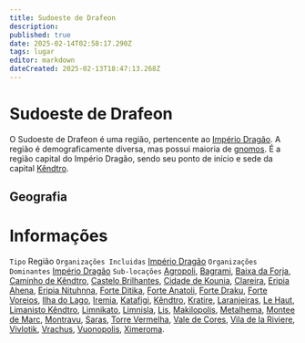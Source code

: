 ```yaml
---
title: Sudoeste de Drafeon
description: 
published: true
date: 2025-02-14T02:58:17.290Z
tags: lugar
editor: markdown
dateCreated: 2025-02-13T18:47:13.268Z
---
```


# Sudoeste de Drafeon
O Sudoeste de Drafeon é uma região, pertencente ao [Império Dragão](/faccoes/nacoes/imperio-dragao). A região é demograficamente diversa, mas possui maioria de [gnomos](/fauna-e-flora/especies-inteligentes/gnomo). É a região capital do Império Dragão, sendo seu ponto de início e sede da capital [Kêndtro](/lugares/plano-material/drafeon/sudoeste-de-drafeon/kendtro).

## Geografia

# Informações
`Tipo` Região 
`Organizações Incluidas` [Império Dragão](/faccoes/nacoes/imperio-dragao#imperio-dragao)
`Organizações Dominantes` [Império Dragão](/faccoes/nacoes/imperio-dragao#imperio-dragao)
`Sub-locações` [Agropoli](/lugares/plano-material/drafeon/sudoeste-de-drafeon/agropoli), [Bagrami](/lugares/plano-material/drafeon/sudoeste-de-drafeon/bagrami), [Baixa da Forja](/lugares/plano-material/drafeon/sudoeste-de-drafeon/baixa-da-forja), [Caminho de Kêndtro](/lugares/plano-material/drafeon/sudoeste-de-drafeon/caminho-de-kendtro), [Castelo Brilhantes](/lugares/plano-material/drafeon/sudoeste-de-drafeon/castelo-brilhantes), [Cidade de Kounia](/lugares/plano-material/drafeon/sudoeste-de-drafeon/cidade-de-kounia), [Clareira](/lugares/plano-material/drafeon/sudoeste-de-drafeon/clareira), [Eripia Ahena](/lugares/plano-material/drafeon/sudoeste-de-drafeon/eripia-ahena), [Eripia Nituhnna](/lugares/plano-material/drafeon/sudoeste-de-drafeon/eripia-nituhnna), [Forte Ditika](/lugares/plano-material/drafeon/sudoeste-de-drafeon/forte-ditika), [Forte Anatoli](/lugares/plano-material/drafeon/sudoeste-de-drafeon/forte-anatoli), [Forte Draku](/lugares/plano-material/drafeon/sudoeste-de-drafeon/forte-draku), [Forte Voreios](/lugares/plano-material/drafeon/sudoeste-de-drafeon/forte-voreios), [Ilha do Lago](/lugares/plano-material/drafeon/sudoeste-de-drafeon/ilha-do-lago), [Iremia](/lugares/plano-material/drafeon/sudoeste-de-drafeon/iremia), [Katafigi](/lugares/plano-material/drafeon/sudoeste-de-drafeon/katafigi), [Kêndtro](/lugares/plano-material/drafeon/sudoeste-de-drafeon/kendtro), [Kratire](/lugares/plano-material/drafeon/sudoeste-de-drafeon/kratires), [Laranjeiras](/lugares/plano-material/drafeon/sudoeste-de-drafeon/laranjeiras), [Le Haut](/lugares/plano-material/drafeon/sudoeste-de-drafeon/le-haut), [Limanisto Kêndtro](/lugares/plano-material/drafeon/sudoeste-de-drafeon/limanisto-kendtro), [Limnikato](/lugares/plano-material/drafeon/sudoeste-de-drafeon/limnikato), [Limnisla](/lugares/plano-material/drafeon/sudoeste-de-drafeon/limnisla), [Lis](/lugares/plano-material/drafeon/sudoeste-de-drafeon/lis), [Makilopolis](/lugares/plano-material/drafeon/sudoeste-de-drafeon/makilopolis), [Metalhema](/lugares/plano-material/drafeon/sudoeste-de-drafeon/metalhema), [Montee de Marc](/lugares/plano-material/drafeon/sudoeste-de-drafeon/montee-de-marc), [Montravu](/lugares/plano-material/drafeon/sudoeste-de-drafeon/montravu), [Saras](/lugares/plano-material/drafeon/sudoeste-de-drafeon/saras), [Torre Vermelha](/lugares/plano-material/drafeon/sudoeste-de-drafeon/torre-vermelha), [Vale de Cores](/lugares/plano-material/drafeon/sudoeste-de-drafeon/vale-de-cores), [Vila de la Riviere](/lugares/plano-material/drafeon/sudoeste-de-drafeon/vila-de-la-riviere), [Vivlotik](/lugares/plano-material/drafeon/sudoeste-de-drafeon/vivlotik), [Vrachus](/lugares/plano-material/drafeon/sudoeste-de-drafeon/vrachus), [Vuonopolis](/lugares/plano-material/drafeon/sudoeste-de-drafeon/vuonopolis), [Ximeroma](/lugares/plano-material/drafeon/sudoeste-de-drafeon/ximeroma).